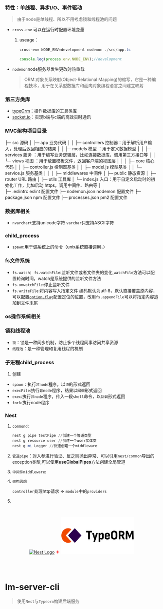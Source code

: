 ### 特性：单线程、异步I/O、事件驱动

> 由于node是单线程、所以不用考虑锁和线程池的问题

- `cross-env` 可以在运行时配置环境变量

  1. useage：

     ```powershell
     cross-env NODE_ENV=development nodemon ./src/app.ts
     ```

     ```typescript
     console.log(process.env.NODE_ENV);//development
     ```

     

- `nodemon`node服务器发生更改时热重载

  > ORM:对象关系映射(Object-Relational Mapping)的缩写，它是一种编程技术，用于在关系型数据库和面向对象编程语言之间建立映射
  
### 第三方类库

- [typeOrm](https://github.com/typeorm/typeorm)：操作数据库的工具类库
- [socket.io](https://socket.io/zh-CN/)：实现b端与c端的高效实时通讯

### MVC架构项目目录

├─ src                     源码
│  ├─ app                  业务代码
│  │  ├─ controllers       控制器：用于解析用户输入，处理后返回相应的结果
│  │  ├─ models            模型  ：用于定义数据模型
│  │  ├─ services          服务  ：用于编写业务逻辑层，比如连接数据库，调用第三方接口等
│  │  └─ views             视图  ：用于放置模板文件，返回客户端的视图层
│  │
│  ├─ core                 核心代码
│  │  ├─ controller.js     控制器基类
│  │  ├─ model.js          模型基类
│  │  └─ service.js        服务基类
│  │
│  ├─ middlewares          中间件
│  ├─ public               静态资源
│  ├─ router               URL 路由
│  ├─ utils                工具库
│  └─ index.js             入口：用于自定义启动时的初始化工作，比如启动 https，调用中间件、路由等
│  
├─ .eslintrc               eslint 配置文件
├─ nodemon.json            nodemon 配置文件
├─ package.json            npm 配置文件
├─ processes.json          pm2 配置文件

### 数据库相关

- `nvarchart`支持unicode字符 `varchar`只支持ASCII字符

### child_process

- `spawn`:用于调系统上的命令（unix系统直接调用，）

### fs文件系统

- `fs.watch| fs.watchFile`:监听文件或者文件夹的变化,`watchFile`方法可以配置轮询时间，watch是系统提供的监听文件方法
- `fs.unwatchFile`:停止监听文件
- `fs.writeFile`:将内容写入指定文件 编码默认为utf-8，默认直接覆盖原内容，可以配置[`option.flag`](https://nodejs.cn/dist/latest-v18.x/docs/api/fs.html#file-system-flags)配置定位的位置，改用`fs.appendFile`可以将指定内容追加到文件末尾

### os操作系统相关

### 锁和线程池

- `锁`：锁是一种同步机制，防止多个线程同事访问共享资源
- `线程池`：是一种管理和复用线程的机制

### 子进程child_process

1. 创建

- `spawn`：执行`非node`程序，以`流`的形式返回
- `execFile`:执行`非node`程序，结果以`回调`形式返回
- `exec`:执行`非node`程序，传入一段`shell`命令，以`回调`形式返回
- `fork`:执行node程序

### Nest 

1. `commond`:

   ```powershell
   nest g pipe testPipe //创建一个管道类型
   nest g resource user //创建一个user实体类
   nest g mi Logger //快速创建一个middleware
   ```

2. `管道pipe`：对入参进行验证、反之则抛出异常、可以引用`nest/common`导出的exception类型,可以使用**useGlobalPipes**方法创建全局管道

3. `中间件middleware`:

4. `架构思想`

   `controller`处理http请求 => `module`中的`providers`

5. 

   ![]()

<p align="center">
  <a href="https://nestjs.com/" target="blank">
    <img src="https://nestjs.com/img/logo-small.svg" width="120" alt="Nest Logo" /></a>
  <span style="line-height:120px;color:red;font-size:20px;"> + </span>
  <a href="http://typeorm.io/">
    <img src="https://github.com/typeorm/typeorm/raw/master/resources/logo_big.png" width="240" height="120">
  </a>
</p>

# lm-server-cli
> 使用`Nest`与`Typeorm`构建后端服务